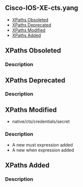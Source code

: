 ## Cisco-IOS-XE-cts.yang


- [XPaths Obsoleted](#xpaths-obsoleted)
- [XPaths Deprecated](#xpaths-deprecated)
- [XPaths Modified](#xpaths-modified)
- [XPaths Added](#xpaths-added)

## XPaths Obsoleted

### Description

## XPaths Deprecated

### Description

## XPaths Modified

- native/cts/credentials/secret

### Description

- A new must expression added
- A new when expression added

## XPaths Added

### Description
